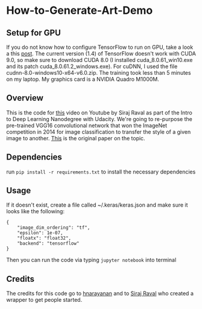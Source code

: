 # How-to-Generate-Art-Demo
## Setup for GPU

If you do not know how to configure TensorFlow to run on GPU, take a look a this [post](https://medium.com/@viveksingh.heritage/how-to-install-tensorflow-gpu-version-with-jupyter-windows-10-in-8-easy-steps-8797547028a4).
The current version (1.4) of TensorFlow doesn't work with CUDA 9.0, so make sure to download CUDA 8.0 (I installed cuda_8.0.61_win10.exe and its patch cuda_8.0.61.2_windows.exe). For cuDNN, I used the file cudnn-8.0-windows10-x64-v6.0.zip.
The training took less than 5 minutes on my laptop. My graphics card is a NVIDIA Quadro M1000M.

## Overview

This is the code for [this](https://youtu.be/Oex0eWoU7AQ) video on Youtube by Siraj Raval as part of the Intro to Deep Learning Nanodegree with Udacity. We're going to re-purpose the pre-trained VGG16 convolutional network that won the ImageNet competition in 2014 for image classification to transfer the style of a given image to another. [This](https://arxiv.org/abs/1508.06576) is the original paper on the topic.


## Dependencies

run `pip install -r requirements.txt` to install the necessary dependencies


## Usage

If it doesn't exist, create a file called ~/.keras/keras.json and make sure it looks like the following:

   ````
   {
       "image_dim_ordering": "tf",
       "epsilon": 1e-07,
       "floatx": "float32",
       "backend": "tensorflow"
   }
   ````

Then you can run the code via typing `jupyter notebook` into terminal


## Credits


The credits for this code go to [hnarayanan](https://github.com/hnarayanan/artistic-style-transfer) and to [Siraj Raval](https://github.com/llSourcell) who created a wrapper to get people started.




